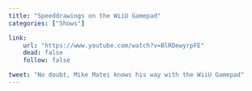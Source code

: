 ```yaml
---
title: "Speeddrawings on the WiiU Gamepad"
categories: ["Shows"]

link:
    url: "https://www.youtube.com/watch?v=BlRDewyrpFE"
    dead: false
    follow: false

tweet: "No doubt, Mike Matei knows his way with the WiiU Gamepad"
---
```

